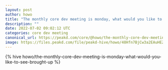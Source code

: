 ```yaml
---
layout: post
author: howo
title: "The monthly core dev meeting is monday, what would you like to see brought up ? "
description: ""
date: 2022-07-02 09:02:12 UTC
categories: core dev meeting
canonical_url: https://peakd.com/core/@howo/the-monthly-core-dev-meeting-is-monday-what-would-you-like-to-see-brought-up
image: https://files.peakd.com/file/peakd-hive/howo/48Hfn7BjCw3a2EAuHEZRhuFKcUhTVo13EzZjo8nrNDGLj7g3SbYUKycxk8JYCXJVWz.png
---
```

{% hive howo/the-monthly-core-dev-meeting-is-monday-what-would-you-like-to-see-brought-up %}
